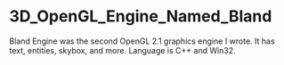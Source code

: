 # 3D_OpenGL_Engine_Named_Bland
Bland Engine was the second OpenGL 2.1 graphics engine I wrote. It has text, entities, skybox, and more. Language is C++ and Win32.
